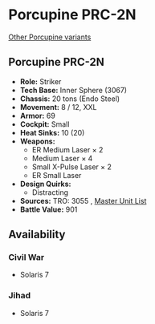 # Porcupine PRC-2N 

[Other Porcupine variants](../porcupine.md) 

## Porcupine PRC-2N 

- **Role:** Striker 
- **Tech Base:** Inner Sphere (3067) 
- **Chassis:** 20 tons (Endo Steel) 
- **Movement:** 8 / 12, XXL 
- **Armor:** 69 
- **Cockpit:** Small 
- **Heat Sinks:** 10 (20) 
- **Weapons:** 
  - ER Medium Laser × 2 
  - Medium Laser × 4 
  - Small X-Pulse Laser × 2 
  - ER Small Laser 
- **Design Quirks:** 
  - Distracting 
- **Sources:** TRO: 3055 , [Master Unit List](http://masterunitlist.info/Unit/Details/2556) 
- **Battle Value:** 901 

## Availability 

### Civil War 

- Solaris 7 

### Jihad 

- Solaris 7 

